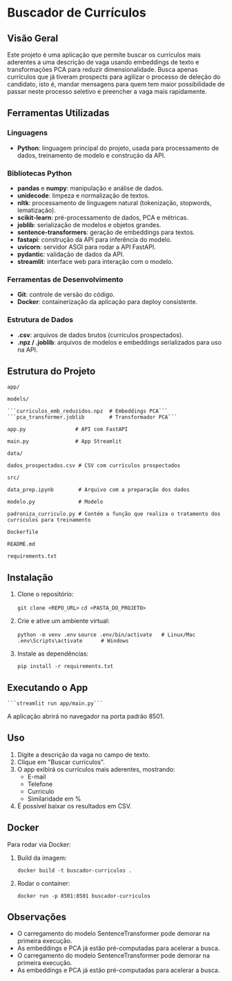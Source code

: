 # Buscador de Currículos 

## Visão Geral

Este projeto é uma aplicação que permite buscar os currículos mais aderentes a uma descrição de vaga usando embeddings de texto e transformações PCA para reduzir dimensionalidade. 
Busca apenas currículos que já tiveram prospects para agilizar o processo de deleção do candidato, isto é, mandar mensagens para quem tem maior possibilidade de passar neste processo seletivo e preencher a vaga mais rapidamente.

## Ferramentas Utilizadas

### Linguagens
- **Python**: linguagem principal do projeto, usada para processamento de dados, treinamento de modelo e construção da API.

### Bibliotecas Python
- **pandas** e **numpy**: manipulação e análise de dados.
- **unidecode**: limpeza e normalização de textos.
- **nltk**: processamento de linguagem natural (tokenização, stopwords, lematização).
- **scikit-learn**: pré-processamento de dados, PCA e métricas.
- **joblib**: serialização de modelos e objetos grandes.
- **sentence-transformers**: geração de embeddings para textos.
- **fastapi**: construção da API para inferência do modelo.
- **uvicorn**: servidor ASGI para rodar a API FastAPI.
- **pydantic**: validação de dados da API.
- **streamlit**: interface web para interação com o modelo.

### Ferramentas de Desenvolvimento
- **Git**: controle de versão do código.
- **Docker**: containerização da aplicação para deploy consistente.

### Estrutura de Dados
- **.csv**: arquivos de dados brutos (currículos prospectados).
- **.npz / .joblib**: arquivos de modelos e embeddings serializados para uso na API.

## Estrutura do Projeto
```app/```

   ```models/```
   
    ```curriculos_emb_reduzidos.npz  # Embeddings PCA```
    ```pca_transformer.joblib        # Transformador PCA```
    
  ```app.py                # API com FastAPI```
  
  ```main.py               # App Streamlit```
  
```data/```

  ```dados_prospectados.csv # CSV com currículos prospectados```
  
```src/```

  ```data_prep.ipynb        # Arquivo com a preparação dos dados```
  
  ```modelo.py              # Modelo ```
  
  ```padroniza_curriculo.py # Contém a função que realiza o tratamento dos curriculos para treinamento```
  
```Dockerfile```

```README.md```

```requirements.txt```

## Instalação

1. Clone o repositório:

    ```git clone <REPO_URL>```
    ```cd <PASTA_DO_PROJETO>```

2. Crie e ative um ambiente virtual:

    ```python -m venv .env```
    ```source .env/bin/activate   # Linux/Mac```
    ```.env\Scripts\activate      # Windows```

3. Instale as dependências:

    ```pip install -r requirements.txt```

## Executando o App

    ```streamlit run app/main.py```

A aplicação abrirá no navegador na porta padrão 8501.

## Uso

1. Digite a descrição da vaga no campo de texto.
2. Clique em "Buscar currículos".
3. O app exibirá os currículos mais aderentes, mostrando:
   - E-mail
   - Telefone
   - Curriculo
   - Similaridade em %
4. É possível baixar os resultados em CSV.

## Docker

Para rodar via Docker:

1. Build da imagem:

    ```docker build -t buscador-curriculos .```

2. Rodar o container:

    ```docker run -p 8501:8501 buscador-curriculos```

## Observações

- O carregamento do modelo SentenceTransformer pode demorar na primeira execução.
- As embeddings e PCA já estão pré-computadas para acelerar a busca.
- O carregamento do modelo SentenceTransformer pode demorar na primeira execução.
- As embeddings e PCA já estão pré-computadas para acelerar a busca.
